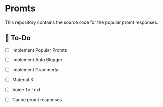 # Promts

This repository contains the source code for the popular promt responses.



## 📝 To-Do


- [ ] Implement Popular Promts
- [ ] Implement Auto Blogger 
- [ ] Implement Grammerly 
- [ ] Material 3
- [ ] Voice To Text
- [ ] Cache promt responses


